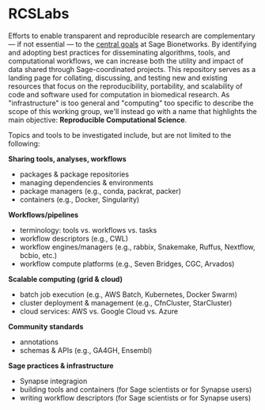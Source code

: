 # RCSLabs

Efforts to enable transparent and reproducible research are complementary &mdash; if not essential &mdash; to the [central goals](http://sagebase.org/who-we-are/overview/) at Sage Bionetworks. By identifying and adopting best practices for disseminating algorithms, tools, and computational workflows, we can increase both the utility and impact of data shared through Sage-coordinated projects. This repository serves as a landing page for collating, discussing, and testing new and existing resources that focus on the reproducibility, portability, and scalability of code and software used for computation in biomedical research. As "infrastructure" is too general and "computing" too specific to describe the scope of this working group, we'll instead go with a name that highlights the main objective: **Reproducible Computational Science**. 

Topics and tools to be investigated include, but are not limited to the following:

**Sharing tools, analyses, workflows**
+ packages & package repositories 
+ managing dependencies & environments
+ package managers (e.g., conda, packrat, packer)
+ containers (e.g., Docker, Singularity)

**Workflows/pipelines**
+ terminology: tools vs. workflows vs. tasks
+ workflow descriptors (e.g., CWL)
+ workflow engines/managers (e.g., rabbix, Snakemake, Ruffus, Nextflow, bcbio, etc.)
+ workflow compute platforms (e.g., Seven Bridges, CGC, Arvados)

**Scalable computing (grid & cloud)**
+ batch job execution (e.g., AWS Batch, Kubernetes, Docker Swarm)
+ cluster deployment & management (e.g., CfnCluster, StarCluster)
+ cloud services: AWS vs. Google Cloud vs. Azure

**Community standards**
+ annotations
+ schemas & APIs (e.g., GA4GH, Ensembl)

**Sage practices & infrastructure**
+ Synapse integragion
+ building tools and containers (for Sage scientists or for Synapse users)
+ writing workflow descriptors (for Sage scientists or for Synapse users)

